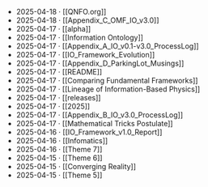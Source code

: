 - 2025-04-18 · [[QNFO.org]]
- 2025-04-18 · [[Appendix_C_OMF_IO_v3.0]]
- 2025-04-17 · [[alpha]]
- 2025-04-17 · [[Information Ontology]]
- 2025-04-17 · [[Appendix_A_IO_v0.1-v3.0_ProcessLog]]
- 2025-04-17 · [[IO_Framework_Evolution]]
- 2025-04-17 · [[Appendix_D_ParkingLot_Musings]]
- 2025-04-17 · [[README]]
- 2025-04-17 · [[Comparing Fundamental Frameworks]]
- 2025-04-17 · [[Lineage of Information-Based Physics]]
- 2025-04-17 · [[releases]]
- 2025-04-17 · [[2025]]
- 2025-04-17 · [[Appendix_B_IO_v3.0_ProcessLog]]
- 2025-04-17 · [[Mathematical Tricks Postulate]]
- 2025-04-16 · [[IO_Framework_v1.0_Report]]
- 2025-04-16 · [[Infomatics]]
- 2025-04-16 · [[Theme 7]]
- 2025-04-15 · [[Theme 6]]
- 2025-04-15 · [[Converging Reality]]
- 2025-04-15 · [[Theme 5]]
